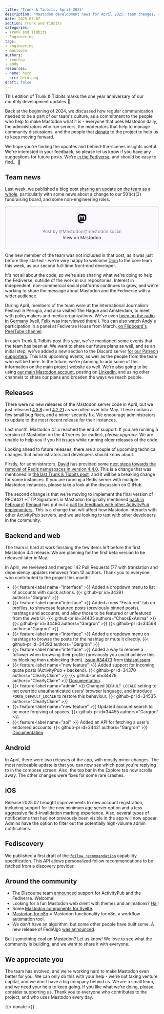 ```yaml
---
title: "Trunk & Tidbits, April 2025"
description: "Mastodon development news for April 2025: team changes, releases, future deprecations, and new features in the works."
date: 2025-05-07
section: Trunk and Tidbits
categories:
- Trunk and Tidbits
- Engineering
tags:
- engineering
- mastodon
authors:
- renchap
- andy
resources:
- name: hero
  src: hero.png
draft: false
---
```


This edition of Trunk & Tidbits marks the one year anniversary of our monthly development updates 🎉

Back at the beginning of 2024, we discussed how regular communication needed to be a part of our team's culture, as a commitment to the people who help to make Mastodon what it is - everyone that uses Mastodon daily, the administrators who run servers, the moderators that help to manage community discussions, and the people that [donate](https://joinmastodon.org/sponsors#donate) to the project to help us to keep moving forward.

We hope you're finding the updates and behind-the-scenes insights useful. We're interested in your feedback, so please let us know if you have any suggestions for future posts. We're [in the Fediverse](https://mastodon.social/@MastodonEngineering), and should be easy to find... 🙂

## Team news

Last week, we published a blog post [sharing an update on the team as a whole](https://www.notion.so/Evolving-the-team-1e06208ac91b80919d19c45d2ba4a66f?pvs=21), particularly with some news about a change to our 501(c)(3) fundraising board, and some non-engineering roles.

<blockquote class="mastodon-embed" data-embed-url="https://mastodon.social/@Mastodon/114433296016318962/embed" style="background: #FCF8FF; border-radius: 8px; border: 1px solid #C9C4DA; margin: 0; max-width: 540px; min-width: 270px; overflow: hidden; padding: 0;"> <a href="https://mastodon.social/@Mastodon/114433296016318962" target="_blank" style="align-items: center; color: #1C1A25; display: flex; flex-direction: column; font-family: system-ui, -apple-system, BlinkMacSystemFont, 'Segoe UI', Oxygen, Ubuntu, Cantarell, 'Fira Sans', 'Droid Sans', 'Helvetica Neue', Roboto, sans-serif; font-size: 14px; justify-content: center; letter-spacing: 0.25px; line-height: 20px; padding: 24px; text-decoration: none;"> <svg xmlns="http://www.w3.org/2000/svg" xmlns:xlink="http://www.w3.org/1999/xlink" width="32" height="32" viewBox="0 0 79 75"><path d="M63 45.3v-20c0-4.1-1-7.3-3.2-9.7-2.1-2.4-5-3.7-8.5-3.7-4.1 0-7.2 1.6-9.3 4.7l-2 3.3-2-3.3c-2-3.1-5.1-4.7-9.2-4.7-3.5 0-6.4 1.3-8.6 3.7-2.1 2.4-3.1 5.6-3.1 9.7v20h8V25.9c0-4.1 1.7-6.2 5.2-6.2 3.8 0 5.8 2.5 5.8 7.4V37.7H44V27.1c0-4.9 1.9-7.4 5.8-7.4 3.5 0 5.2 2.1 5.2 6.2V45.3h8ZM74.7 16.6c.6 6 .1 15.7.1 17.3 0 .5-.1 4.8-.1 5.3-.7 11.5-8 16-15.6 17.5-.1 0-.2 0-.3 0-4.9 1-10 1.2-14.9 1.4-1.2 0-2.4 0-3.6 0-4.8 0-9.7-.6-14.4-1.7-.1 0-.1 0-.1 0s-.1 0-.1 0 0 .1 0 .1 0 0 0 0c.1 1.6.4 3.1 1 4.5.6 1.7 2.9 5.7 11.4 5.7 5 0 9.9-.6 14.8-1.7 0 0 0 0 0 0 .1 0 .1 0 .1 0 0 .1 0 .1 0 .1.1 0 .1 0 .1.1v5.6s0 .1-.1.1c0 0 0 0 0 .1-1.6 1.1-3.7 1.7-5.6 2.3-.8.3-1.6.5-2.4.7-7.5 1.7-15.4 1.3-22.7-1.2-6.8-2.4-13.8-8.2-15.5-15.2-.9-3.8-1.6-7.6-1.9-11.5-.6-5.8-.6-11.7-.8-17.5C3.9 24.5 4 20 4.9 16 6.7 7.9 14.1 2.2 22.3 1c1.4-.2 4.1-1 16.5-1h.1C51.4 0 56.7.8 58.1 1c8.4 1.2 15.5 7.5 16.6 15.6Z" fill="currentColor"/></svg> <div style="color: #787588; margin-top: 16px;">Post by @Mastodon@mastodon.social</div> <div style="font-weight: 500;">View on Mastodon</div> </a> </blockquote> <script data-allowed-prefixes="https://mastodon.social/" async src="https://mastodon.social/embed.js"></script>

One new member of the team was not included in that post, as it was just before they started - we're very happy to welcome [Dion](https://indieweb.social/@diondiondion) to the core team this week, as our second full-time front-end developer.

It's not all about the code, so we're also sharing what we're doing to help the Fediverse, outside of the work in our repositories. Interest in independent, non-commercial social platforms continues to grow, and we're working to share the message about Mastodon and the Fediverse with a wider audience.

During April, members of the team were at the International Journalism Festival in Perugia, and also visited The Hague and Amsterdam, to meet with policymakers and media organizations. We've even [been on the radio in Germany](https://www.radioeins.de/programm/sendungen/der_schoene_morgen/_/global-solution-summit.html) (well, [Felix](https://mastodon.social/@mellifluousbox) was interviewed there!). You can also watch [Andy](https://macaw.social/@andypiper)'s participation in a panel at Fediverse House from March, [on Flipboard's PeerTube channel](https://flipboard.video/w/fr6Ajy9YxgmW3ZGdAycBca).

In each Trunk & Tidbits post this year, we've mentioned some events that the team has been at. We want to share our future plans as well, and as an initial step, we've added a new section to the Discord server [for our Patreon supporters](https://www.patreon.com/mastodon). This lists upcoming events, as well as the people from the team who will be there. In the future, we're planning to add some of this information on the main project website as well. We're also going to be using [our main Mastodon account](https://mastodon.social/@Mastodon), posting on [LinkedIn](https://www.linkedin.com/company/joinmastodon/), and using other channels to share our plans and broaden the ways we reach people.

## Releases

There were no new releases of the Mastodon server code in April, but we just released [4.3.8](https://github.com/mastodon/mastodon/releases/tag/v4.3.8) and [4.2.21](https://github.com/mastodon/mastodon/releases/tag/v4.2.21) as we rolled over into May. These contain a few small bug fixes, and a minor security fix. We encourage administrators to update to the most recent release for their instances.

Last month, Mastodon 4.1.x reached the end of support. If you are running a version of Mastodon on the 4.1 series (or earlier), *please upgrade*. We are unable to help you if you hit issues while running older releases of the code.

Looking ahead to future releases, there are a couple of upcoming technical changes that administrators and developers should know about.

Firstly, for administrators, [David](https://upp2.com/@dave) has provided some [next steps towards the removal of Redis namespaces in version 4.4.0](https://github.com/mastodon/mastodon/discussions/34198#discussioncomment-12992222). This is a change that was mentioned in [the last Trunk & Tidbits post](https://blog.joinmastodon.org/2025/04/trunk-tidbits-march-2025/), and it will be a breaking change for some instances. If you are running a Redis server with multiple Mastodon instances, please take a look at the discussion on GitHub.

The second change is that we're moving to implement the final version of RFC9421 HTTP Signatures in Mastodon (originally mentioned [back in February](https://blog.joinmastodon.org/2025/02/trunk-tidbits-january-2025/)) [Renaud](https://oisaur.com/@renchap) has put out a [call for feedback with other ActivityPub implementers](https://oisaur.com/@renchap/114455531480422517). This is a change that will affect how Mastodon interacts with other ActivityPub servers, and we are looking to test with other developers in the community.

## Backend and web

The team is hard at work finishing the few items left before the first Mastodon 4.4 release. We are planning for the first beta version to be released later in May.

In April, we reviewed and merged 142 Pull Requests (77 with translation and dependency updates removed) from 12 authors. Thank you to everyone who contributed to the project this month!

<div class="features-list">

- {{< feature-label name="interface" >}} Added a dropdown menu to list of accounts with quick actions. {{< github-pr id=34391 authors="Gargron" >}}
- {{< feature-label name="interface" >}} Added a new “Featured” tab on profiles, to showcase featured posts (previously pinned posts), hashtags and accounts, and allow those to be featured or unfeatured from the web UI.  {{< github-pr id=34405 authors="ChaosExAnima" >}} {{< github-pr id=34490 authors="Gargron" >}} {{< github-pr id=34568 authors="Gargron" >}}
- {{< feature-label name="interface" >}} Added a dropdown menu on hashtags to browse the posts for the hashtag or mute it directly. {{< github-pr id=34393 authors="Gargron" >}}
- {{< feature-label name="interface" >}} Added a way to remove a follower when browsing their profile (previously you could achieve this by blocking then unblocking them). [Issue #34473](https://github.com/mastodon/mastodon/issues/34473) from [thisismissem](https://github.com/ThisIsMissEm)
- {{< feature-label name="new feature" >}} Added support for incoming quote posts (ActivityPub + backend). {{< github-pr id=34370 authors="ClearlyClaire" >}} {{< github-pr id=34479 authors="ClearlyClaire" >}} [Documentation](https://github.com/mastodon/documentation/pull/1630)
- {{< feature-label name="admin" >}} Changed `DEFAULT_LOCALE` setting to not override unauthenticated users' browser language, and introduce `FORCE_DEFAULT_LOCALE` to restore this behaviour. {{< github-pr id=34535 authors="ClearlyClaire" >}}
- {{< feature-label name="new feature" >}} Updated account search to be more forgiving of spaces. {{< github-pr id=34455 authors="Gargron" >}}
- {{< feature-label name="api" >}} Added an API for fetching a user's endorsed accounts. {{< github-pr id=34421 authors="Gargron" >}} [Documentation](https://github.com/mastodon/documentation/pull/1633)

</div>

## Android

In April, there were two releases of the app, with mostly minor changes. The most noticeable update is that you can now see which post you're replying to in the compose screen. Also, the top bar in the Explore tab now scrolls away. The other changes were fixes for some rare crashes.

## iOS

Release 2025.02 brought improvements to new account registration, including support for the new minimum age server option and a less aggressive field-invalidation marking experience. Also, several types of notifications that had not previously been visible in the app will now appear. Admins have the option to filter out the potentially high-volume admin notifications.

## Fediscovery

We published a first draft of the [`follow_recommendation`](https://github.com/mastodon/fediverse_auxiliary_service_provider_specifications/pull/55) capability specification. This API allows personalized follow recommendations to be fetched from a discovery provider.

## Around the community

- The Discourse team [announced](https://blog.discourse.org/2025/04/discourse-and-the-fediverse/) support for ActivityPub and the Fediverse. Welcome!
- Looking for a fun Mastodon web client with themes and animations? [Hai](https://antijingoist.itch.io/hai)!
- Some [Mastodon components for Svelte](https://github.com/ryanatkn/fuz_mastodon).
- [Mastodon for n8n](https://github.com/redoracle/n8n-nodes-the-mastodon) = Mastodon functionality for n8n, a workflow automation tool.
- We don't have an algorithm, but some other people have built some. A new release of FediAlgo [was announced](https://universeodon.com/@cryptadamist/114395249311910522).

Built something cool on Mastodon? Let us know! We love to see what the community is building, and we want to share it with everyone.

## We appreciate you

The team has evolved, and we're working hard to make Mastodon even better for you. We can only do this with your help - we're not taking venture capital, and we don't have a big company behind us. We are a small team, and we need your help to keep going. If you like what we're doing, please consider supporting us. Thank you to everyone who contributes to the project, and who uses Mastodon every day.

{{< donate >}}
